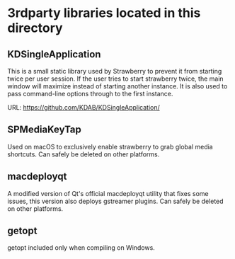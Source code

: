 3rdparty libraries located in this directory
============================================

KDSingleApplication
-----------------
This is a small static library used by Strawberry to prevent it from starting twice per user session.
If the user tries to start strawberry twice, the main window will maximize instead of starting another instance.
It is also used to pass command-line options through to the first instance.

URL: https://github.com/KDAB/KDSingleApplication/


SPMediaKeyTap
-------------
Used on macOS to exclusively enable strawberry to grab global media shortcuts.
Can safely be deleted on other platforms.


macdeployqt
-----------
A modified version of Qt's official macdeployqt utility that fixes some issues,
this version also deploys gstreamer plugins.
Can safely be deleted on other platforms.


getopt
------
getopt included only when compiling on Windows.

